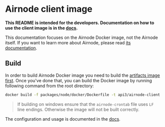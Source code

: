# Airnode client image

**This README is intended for the developers. Documentation on how to use the client image is in the
[docs](https://docs.api3.org/airnode/v1.0/grp-providers/docker/client-image.html).**

This documentation focuses on the Airnode Docker image, not the Airnode itself. If you want to learn more about Airnode,
please read [its documentation](../README.md).

## Build

In order to build Airnode Docker image you need to build the [artifacts image first](../../../docker/README.md). Once
you've done that, you can build the Docker image by running following command from the root directory:

```bash
docker build -f packages/node/docker/Dockerfile -t api3/airnode-client:latest .
```

> If building on windows ensure that the `airnode-crontab` file uses `LF` line endings. Otherwise the image will not be
> built correctly.

The configuration and usage is documented in the
[docs](https://docs.api3.org/airnode/v1.0/grp-providers/docker/client-image.html).
